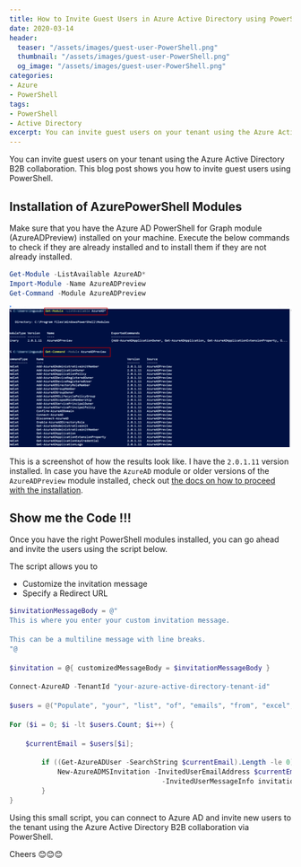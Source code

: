 ```yaml
---
title: How to Invite Guest Users in Azure Active Directory using PowerShell
date: 2020-03-14
header:
  teaser: "/assets/images/guest-user-PowerShell.png"
  thumbnail: "/assets/images/guest-user-PowerShell.png"
  og_image: "/assets/images/guest-user-PowerShell.png"
categories:
- Azure
- PowerShell
tags:
- PowerShell
- Active Directory
excerpt: You can invite guest users on your tenant using the Azure Active Directory B2B collaboration. This blog post shows you how to invite guest users programmatically using PowerShell.
---
```


You can invite guest users on your tenant using the Azure Active Directory B2B collaboration. This blog post shows you how to invite guest users using PowerShell.

## Installation of AzurePowerShell Modules

Make sure that you have the Azure AD PowerShell for Graph module (AzureADPreview) installed on your machine. Execute the below commands to check if they are already installed and to install them if they are not already installed.

```PowerShell
Get-Module -ListAvailable AzureAD*
Import-Module -Name AzureADPreview
Get-Command -Module AzureADPreview
```

![Screenshot of AzureAD Preview PowerShell Module](/assets/images/guest-user-PowerShell.png)

This is a screenshot of how the results look like. I have the `2.0.1.11` version installed. In case you have the `AzureAD` module or older versions of the `AzureADPreview` module installed, check out [the docs on how to proceed with the installation](https://docs.microsoft.com/en-us/azure/active-directory/b2b/b2b-quickstart-invite-powershell).

## Show me the Code !!!

Once you have the right PowerShell modules installed, you can go ahead and invite the users using the script below.

The script allows you to

- Customize the invitation message
- Specify a Redirect URL

```PowerShell
$invitationMessageBody = @"
This is where you enter your custom invitation message.

This can be a multiline message with line breaks.
"@

$invitation = @{ customizedMessageBody = $invitationMessageBody }

Connect-AzureAD -TenantId "your-azure-active-directory-tenant-id"

$users = @("Populate", "your", "list", "of", "emails", "from", "excel", "or", "however", "you", "see", "fit");

For ($i = 0; $i -lt $users.Count; $i++) {

    $currentEmail = $users[$i];

        if ((Get-AzureADUser -SearchString $currentEmail).Length -le 0) {  # User not in AD. Send invite
            New-AzureADMSInvitation -InvitedUserEmailAddress $currentEmail -SendInvitationMessage $true `
                                      -InvitedUserMessageInfo invitation -InviteRedirectUrl "https://www.my-super-fancy-app.com"
        }
}
```

Using this small script, you can connect to Azure AD and invite new users to the tenant using the Azure Active Directory B2B collaboration via PowerShell.

Cheers 😊😊😊
